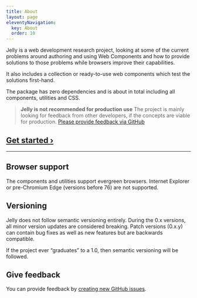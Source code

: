 ```yaml
---
title: About
layout: page
eleventyNavigation:
  key: About
  order: 10
---
```


Jelly is a web development research project, looking at some of the current problems around authoring and using Web Components and how to provide solutions to those problems while browsers improve their capabilities.

It also includes a collection or ready-to-use web components which test the solutions first-hand.

The package has zero dependencies and is about <module-size></module-size> in total including all components, utilities and CSS.

> **Jelly is not recommended for production use**
> The project is mainly looking for feedback from other developers, if the concepts are viable for production.
> [Please provide feedback via GitHub](https://github.com/jouni/jelly)

## [Get started ›](/howto)

---

## Browser support
The components and utilities support evergreen browsers. Internet Explorer or pre-Chromium Edge (versions before 76) are not supported.

## Versioning

Jelly does not follow semantic versioning entirely. During the 0.x versions, all minor version updates are considered breaking. Patch versions (0.x.y) can contain bug fixes as well as new features but are backwards compatible.

If the project ever “graduates” to a 1.0, then semantic versioning will be followed.

## Give feedback

You can provide feedback by [creating new GitHub issues](https://github.com/jouni/jelly/issues/new).
